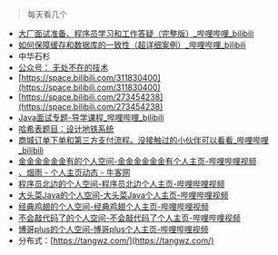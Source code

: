 > 每天看几个

- [大厂面试准备、程序员学习和工作答疑（完整版）_哔哩哔哩_bilibili](https://www.bilibili.com/video/BV13T4y1Y7He/?spm_id_from=333.999.0.0&vd_source=f276c02689a1b5b52e9b41644a56bc86)
- [如何保障缓存和数据库的一致性（超详细案例）_哔哩哔哩_bilibili](https://www.bilibili.com/video/BV1JZ4y1m792/?spm_id_from=333.788&vd_source=f276c02689a1b5b52e9b41644a56bc86)
- 中华石杉
- [公众号： 无处不在的技术](https://mp.weixin.qq.com/mp/profile_ext?action=home&__biz=MzIzNDAwODMxNA==&scene=124#wechat_redirect)
- [https://space.bilibili.com/311830400](https://space.bilibili.com/311830400)
- [https://space.bilibili.com/273454238](https://space.bilibili.com/273454238)
- [Java面试专题-导学课程_哔哩哔哩_bilibili](https://www.bilibili.com/video/BV1yT411H7YK/?buvid=Y1422518958DC89F440E8F99EA2EB202E71F&is_story_h5=false&mid=fvUvCh5BwXrAzJaP4zq0%2Fg%3D%3D&p=1&plat_id=116&share_from=ugc&share_medium=iphone&share_plat=ios&share_session_id=C77C0E6E-3ACA-4A53-ADC9-1780F8A5C109&share_source=WEIXIN&share_tag=s_i&timestamp=1684942810&unique_k=B5DHPeY&up_id=37974444&vd_source=f276c02689a1b5b52e9b41644a56bc86)
- [哈希表题目：设计地铁系统](https://mp.weixin.qq.com/s/-Lb8WxilD9HWtIAtDkH4BQ)
- [商城订单下单和第三方支付流程。没接触过的小伙伴可以看看_哔哩哔哩_bilibili](https://www.bilibili.com/video/BV1hP411U7SZ/?buvid=Y1422518958DC89F440E8F99EA2EB202E71F&is_story_h5=false&mid=fvUvCh5BwXrAzJaP4zq0%2Fg%3D%3D&p=1&plat_id=116&share_from=ugc&share_medium=iphone&share_plat=ios&share_session_id=2DCC6546-C0DB-47BC-B818-08775856D4EE&share_source=WEIXIN&share_tag=s_i&timestamp=1683047171&unique_k=gghkBYo&up_id=1069807951)
- [金金金金金金有的个人空间-金金金金金金有个人主页-哔哩哔哩视频](https://space.bilibili.com/604692033?plat_id=1&share_from=space&share_medium=iphone&share_plat=ios&share_session_id=523A2F64-83BB-47F6-BF60-CD196FB2A52C&share_source=WEIXIN&share_tag=s_i&timestamp=1683047608&unique_k=3MyoKoA)
- [、烟雨 - 个人主页动态 - 牛客网](https://www.nowcoder.com/users/662287616)
- [程序员北边的个人空间-程序员北边个人主页-哔哩哔哩视频](https://space.bilibili.com/1591276245?plat_id=1&share_from=space&share_medium=iphone&share_plat=ios&share_session_id=4C5A43B7-04F6-4B47-97C0-44A7778F281A&share_source=WEIXIN&share_tag=s_i&timestamp=1683048318&unique_k=WOVCURh)
- [大头菜Java的个人空间-大头菜Java个人主页-哔哩哔哩视频](https://space.bilibili.com/317080675?plat_id=1&share_from=space&share_medium=iphone&share_plat=ios&share_session_id=D1D8CF4F-17CF-44DF-81A2-55682363E8BB&share_source=WEIXIN&share_tag=s_i&timestamp=1683048226&unique_k=NyfbCCV)
- [经典鸡翅的个人空间-经典鸡翅个人主页-哔哩哔哩视频](https://space.bilibili.com/386498238?plat_id=1&share_from=space&share_medium=iphone&share_plat=ios&share_session_id=C333F387-F367-419D-AEFC-128A4192F4D7&share_source=WEIXIN&share_tag=s_i&timestamp=1683048144&unique_k=Gh6PZyt)
- [不会敲代码了的个人空间-不会敲代码了个人主页-哔哩哔哩视频](https://space.bilibili.com/427542570?plat_id=1&share_from=space&share_medium=iphone&share_plat=ios&share_session_id=B84DE972-C62A-4FEF-966C-CAC6E6EEAADA&share_source=WEIXIN&share_tag=s_i&timestamp=1683047683&unique_k=yg8vAEQ)
- [博哥plus的个人空间-博哥plus个人主页-哔哩哔哩视频](https://space.bilibili.com/442900851?plat_id=1&share_from=space&share_medium=iphone&share_plat=ios&share_session_id=675BDFF1-5774-4B7C-A589-924EFFEFAB5C&share_source=WEIXIN&share_tag=s_i&timestamp=1684767864&unique_k=t0oeS1K)
- 分布式：[https://tangwz.com/](https://tangwz.com/)

